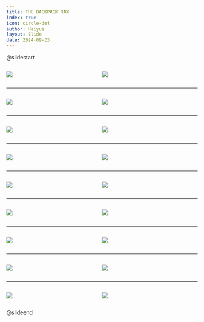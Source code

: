 ```yaml
---
title: THE BACKPACK TAX
index: true
icon: circle-dot
author: Haiyue
layout: Slide
date: 2024-09-23
---
```

 
@slidestart

<div style="display:flex">
<div style="flex:1">

![](/reading/english/Level-O/THE%20BACKPACK%20TAX/001.webp)
</div>
<div style="flex:1">

![](/reading/english/Level-O/THE%20BACKPACK%20TAX/002.webp)
</div>
</div>

---

<div style="display:flex">
<div style="flex:1">

![](/reading/english/Level-O/THE%20BACKPACK%20TAX/003.webp)
</div>
<div style="flex:1">

![](/reading/english/Level-O/THE%20BACKPACK%20TAX/004.webp)
</div>
</div>

---

<div style="display:flex">
<div style="flex:1">

![](/reading/english/Level-O/THE%20BACKPACK%20TAX/005.webp)
</div>
<div style="flex:1">

![](/reading/english/Level-O/THE%20BACKPACK%20TAX/006.webp)
</div>
</div>

---

<div style="display:flex">
<div style="flex:1">

![](/reading/english/Level-O/THE%20BACKPACK%20TAX/007.webp)
</div>
<div style="flex:1">

![](/reading/english/Level-O/THE%20BACKPACK%20TAX/008.webp)
</div>
</div>

---

<div style="display:flex">
<div style="flex:1">

![](/reading/english/Level-O/THE%20BACKPACK%20TAX/009.webp)
</div>
<div style="flex:1">

![](/reading/english/Level-O/THE%20BACKPACK%20TAX/010.webp)
</div>
</div>

---

<div style="display:flex">
<div style="flex:1">

![](/reading/english/Level-O/THE%20BACKPACK%20TAX/011.webp)
</div>
<div style="flex:1">

![](/reading/english/Level-O/THE%20BACKPACK%20TAX/012.webp)
</div>
</div>

---

<div style="display:flex">
<div style="flex:1">

![](/reading/english/Level-O/THE%20BACKPACK%20TAX/013.webp)
</div>
<div style="flex:1">

![](/reading/english/Level-O/THE%20BACKPACK%20TAX/014.webp)
</div>
</div>

---

<div style="display:flex">
<div style="flex:1">

![](/reading/english/Level-O/THE%20BACKPACK%20TAX/015.webp)
</div>
<div style="flex:1">

![](/reading/english/Level-O/THE%20BACKPACK%20TAX/016.webp)
</div>
</div>

---

<div style="display:flex">
<div style="flex:1">

![](/reading/english/Level-O/THE%20BACKPACK%20TAX/017.webp)
</div>
<div style="flex:1">

![](/reading/english/Level-O/THE%20BACKPACK%20TAX/018.webp)
</div>
</div>

@slideend